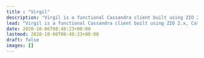```yaml
---
title : "Virgil"
description: "Virgil is a functional Cassandra client built using ZIO 2.x, Cats Effect 3.x, Magnolia and the Datastax 4.x Java drivers"
lead: "Virgil is a functional Cassandra client built using ZIO 2.x, Cats Effect 3.x, Magnolia and the Datastax 4.x Java drivers"
date: 2020-10-06T08:48:23+00:00
lastmod: 2020-10-06T08:48:23+00:00
draft: false
images: []
---
```

